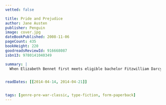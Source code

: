 ```yaml
---
vetted: false

title: Pride and Prejudice
author: Jane Austen
publisher: Penguin
image: cover.jpg
dateBookPublished: 2008-11-06
pageCount: 435
bookHeight: 220
goodreadsReviewId: 916668087
isbn13: 9780141040349

summary: |
  When Elizabeth Bennet first meets eligible bachelor Fitzwilliam Darcy, she thinks him arrogant and conceited; he is indifferent to her good looks and lively mind. When she later discovers that Darcy has involved himself in the troubled relationship between his friend Bingley and her beloved sister Jane, she is determined to dislike him more than ever. In the sparkling comedy of manners that follows, Jane Austen shows the folly of judging by first impressions and superbly evokes the friendships,gossip and snobberies of provincial middle-class life.


readDates: [[2014-04-14, 2014-04-21]]


tags: [genre-pre-war-classic, type-fiction, form-paperback]
---
```

